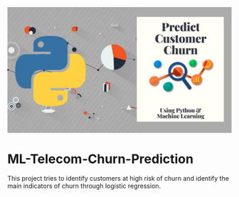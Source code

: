 ![alt text](https://github.com/AbhishekKumar-0311/ML-Telecom-Churn-Prediction/blob/main/img/churn.png)
# ML-Telecom-Churn-Prediction
 This project tries to identify customers at high risk of churn and identify the main indicators of churn through logistic regression.
